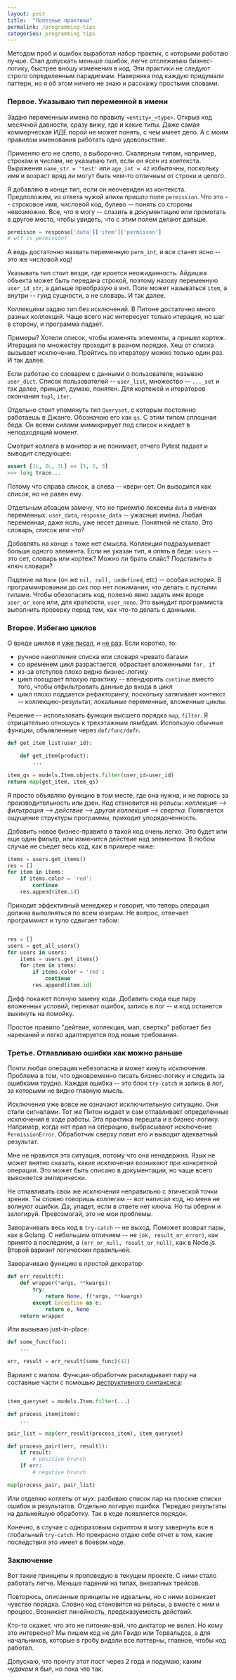 ```yaml
---
layout: post
title:  "Полезные практики"
permalink: /programming-tips
categories: programming tips
---
```


Методом проб и ошибок выработал набор практик, с которыми работаю лучше. Стал
допускать меньше ошибок, легче отслеживаю бизнес-логику, быстрее вношу изменения
в код. Эти практики не следуют строго определенным парадигмам. Наверняка под
каждую придумали паттерн, но я об этом ничего не знаю и расскажу простыми
словами.

### Первое. Указываю тип переменной в имени

Задаю переменным имена по правилу `<entity>_<type>`. Открыв код месячной
давности, сразу вижу, где и какие типы. Даже самая коммерческая ИДЕ порой не
может понять, с чем имеет дело. А с моим правилом именования работать одно
удовольствие.

Применяю его не слепо, а выборочно. Скалярным типам, например, строкам и числам,
не указываю тип, если он ясен из контекста. Выражения `name_str = 'test'` или
`age_int = 42` избыточны, поскольку имя и возраст вряд ли могут быть чем-то
отличным от строки и целого.

Я добавляю в конце тип, если он неочевиден из контекста. Предположим, из ответа
чужой апихи пришло поле `permission`. Что это -- строковое имя, числовой код,
булево -- понять со стороны невозможно. Все, что я могу -- слазить в
документацию или промотать в другое место, чтобы увидеть, что с этим полем
делают дальше.

~~~ python
permisson = response['data']['item']['permisson']
# wtf is permisson?
~~~

А ведь достаточно назвать переменную `perm_int`, и все станет ясно -- это же
числовой код!

Указывать тип стоит везде, где кроется неожиданность. Айдишка объекта может быть
передана строкой, поэтому назову переменную `user_id_str`, а дальше преобразую в
инт. Поле может называться `item`, а внутри -- гуид сущности, а не словарь. И
так далее.

Коллекциям задаю тип без исключений. В Питоне достаточно много разных
коллекций. Чаще всего нас интересует только итерация, но шаг в сторону, и
программа падает.

Примеры? Хотели список, чтобы изменять элементы, а пришел кортеж. Итерация по
множеству проходит в разном порядке. Хеш от списка вызывает исключение. Пройтись
по итератору можно только один раз. И так далее.

Если работаю со словарем с данными о пользователе, называю `user_dict`. Список
пользователей -- `user_list`, множество -- `..._set` и так далее, принцип,
думаю, понятен. Для кортежей и итераторов окончания `tupl`, `iter`.

Отдельно стоит упомянуть тип `Queryset`, с которым постоянно работаешь в
Джанге. Обозначаю его как `qs`. С этим типом сплошная беда. Он всеми силами
мимикрирует под список и кидает в неподходящий момент.

Смотрит коллега в монитор и не понимает, отчего Pytest падает и выводит
следующее:

~~~ python
assert [1L, 2L, 3L] == [1, 2, 3]
>>> long trace...
~~~

Потому что справа список, а слева -- квери-сет. Он выводится как список, но не
равен ему.

Отдельным абзацем замечу, что не приемлю лексемы `data` в именах
переменных. `user_data`, `response_data` -- ужасные имена. Любая переменная,
даже ноль, уже несет данные. Понятней не стало. Это словарь, список или что?

Добавлять на конце `s` тоже нет смысла. Коллекция подразумевает больше одного
элемента. Если не указан тип, я опять в беде: `users` -- это сет, словарь или
кортеж? Можно ли брать слайс? Подставить в ключ словаря?

Падение на `None` (он же `nil, null, undefined`, etc) -- особая история. В
программировании до сих пор нет понимания, что делать с пустыми типами. Чтобы
обезопасить код, полезно явно задать имя вроде `user_or_none` или, для
краткости, `user_none`. Это вынудит программиста выполнить проверку перед тем,
как что-то делать с данными.

### Второе. Избегаю циклов

О вреде циклов я [уже писал](/map), и [не раз](/potato). Если коротко, то:

- ручное накопление списка или словаря чревато багами
- со временем цикл разрастается, обрастает вложенными `for, if`
- из-за отступов плохо видно бизнес-логику
- цикл поощрает плохую практику -- впендюрить `continue` вместо того, чтобы
  отфильтровать данные до входа в цикл
- цикл плохо поддается рефакторингу, поскольку затягивает контекст --
  коллекцию-результат, локальные переменные, вложенные циклы.

Решение -- использовать функции высшего порядка `map`, `filter`. Я отрицательно
отношусь к трехэтажным лямбдам. Использую обычные функции, объявленные через
`def/func/defn`.

~~~ python
def get_item_list(user_id):

    def get_item(product):
        ...

item_qs = models.Item.objects.filter(user_id=user_id)
return map(get_item, item_qs)
~~~

Я просто объявляю функцию в том месте, где она нужна, и не парюсь за
производительность или дзен. Код становится на рельсы: *коллекция --> фильтрация
--> действие --> другая коллекция --> свертка*. Появляется ощущение структуры
программы, приходит упорядоченность.

Добавить новое бизнес-правило в такой код очень легко. Это будет или еще один
фильтр, или изменится действие над элементом. В любом случае не съедет весь код,
как в примере ниже:

~~~ python
items = users.get_items()
res = []
for item in items:
    if items.color = 'red':
        continue
    res.append(item.id)
~~~

Приходит эффективный менеджер и говорит, что теперь операция должна выполняться
по всем юзерам. Не вопрос, отвечает программист и тупо сдвигает табом:

~~~ python

res = []
users = get_all_users()
for users in users:
    items = users.get_items()
    for item in items:
        if items.color = 'red':
            continue
        res.append(item.id)
~~~

Дифф покажет полную замену кода. Добавить сюда еще пару вложенных условий,
перехват ошибок, запись в лог -- и код останется выкинуть на помойку.

Простое правило "дейтвие, коллекция, мап, свертка" работает без нареканий и
легко адаптируется под новые требования.

### Третье. Отлавливаю ошибки как можно раньше

Почти любая операция небезопасна и может кинуть исключение. Проблема в том, что
одновременно писать бизнес-логику и следить за ошибками трудно. Каждая ошибка --
это блок `try-catch` и запись в лог, за которыми не видно главную мысль.

Исключения уже вовсе не означают исключительную ситуацию. Они стали
сигналами. Тот же Питон кидает и сам отлавливает определенные исключения в ходе
работы. Эта практика перешла и в бизнес-логику. Например, когда нет прав на
операцию, выбрасывают исключение `PermissionError`. Обработчик сверху ловит его
и выводит адекватный результат.

Мне не нравится эта ситуация, потому что она ненадержна. Язык не может внятно
сказать, какие исключения возникают при конкретной операции. Это может быть
описано в документации, но чаще всего выясняется эмпирически.

Не отлавливать свои же исключения неправильно с этической точки зрения. Ты
словно говоришь коллегам -- вот написал код, но меня не волнуют ошибки. Да,
упадет, если в ответе нет ключа. Но ты оберни и залогируй. Превозмогай, это не
мои проблемы.

Заворачивать весь код в `try-catch` -- не выход. Поможет возврат пары, как в
Golang. С небольшим отличием -- не `(ok, result_or_error)`, как принято в
последнем, а `(err_or_null, result_or_null)`, как в Node.js. Второй вариант
логическии правильней.

Заворачиваю функцию в простой декоратор:

~~~ python
def err_result(f):
    def wrapper(*args, **kwargs):
        try:
            return None, f(*args, **kwargs)
        except Exception as e:
            return e, None
    return wrapper
~~~

Или вызываю just-in-place:

~~~ python
def some_func(foo):
    ...

err, result = err_result(some_func)(42)
~~~

Вариант с мапом. Функция-обработчик раскладывает пару на составные части с
помощью [деструктивного синтаксиса](/destructuring):

~~~ python

item_queryset = models.Item.filter(...)

def process_item(item):
    ...

pair_list = map(err_result(process_item), item_queryset)

def process_pair((err, result)):
    if result:
        # positive brunch
    if err:
        # negative brunch

map(process_pair, pair_list)
~~~

Или отделяю котлеты от мух: разбиваю список пар на плоские списки ошибок и
результатов. Отдельно логирую ошибки. Передаю результаты на дальнейшую
обработку. Так в коде появляется порядок.

Конечно, в случае с одноразовым скриптом я могу завернуть все в глобальный
`try-catch`. Но прекрасно отдаю себе отчет в том, какие последствия это имеет в
боевом коде.

### Заключение

Вот такие принципы я проповедую в текущем проекте. С ними стало работать
легче. Меньше падений на типах, внезапных трейсов.

Повторюсь, описанные принципы не идеальны, но с ними возникает чувство
порядка. Словно код становится на рельсы, а вместе с ним и процесс. Возникает
линейность, предсказуемость действий.

Кто-то скажет, что это не питоник-вэй, что диктатор не велел. Но кому это
интересно? Мы пишем код не для Гвидо или Торвальдса, а для начальников, которые
в гробу видали все паттерны, главное, чтобы код работал.

Допускаю, что прочту этот пост через 2 года и подумаю, каким *чудаком* я был, но
пока что так.
